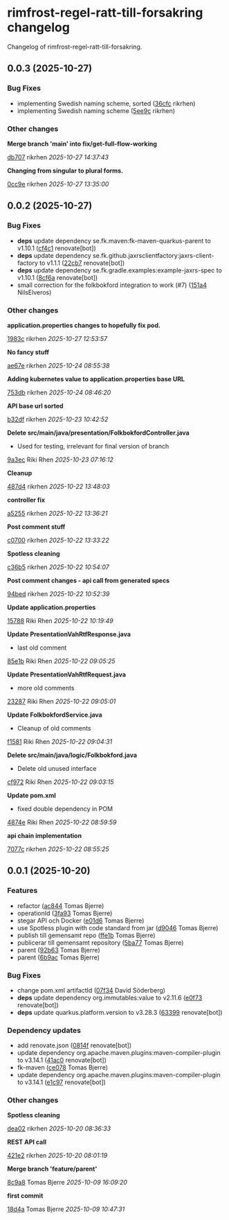 # rimfrost-regel-ratt-till-forsakring changelog

Changelog of rimfrost-regel-ratt-till-forsakring.

## 0.0.3 (2025-10-27)

### Bug Fixes

-  implementing Swedish naming scheme, sorted ([36cfc](https://github.com/Forsakringskassan/rimfrost-regel-ratt-till-forsakring/commit/36cfc2b32cd75d0) rikrhen)  
-  implementing Swedish naming scheme ([5ee9c](https://github.com/Forsakringskassan/rimfrost-regel-ratt-till-forsakring/commit/5ee9cb8a87a18f6) rikrhen)  

### Other changes

**Merge branch 'main' into fix/get-full-flow-working**


[db707](https://github.com/Forsakringskassan/rimfrost-regel-ratt-till-forsakring/commit/db7072223648a77) rikrhen *2025-10-27 14:37:43*

**Changing from singular to plural forms.**


[0cc9e](https://github.com/Forsakringskassan/rimfrost-regel-ratt-till-forsakring/commit/0cc9ec679f0eb33) rikrhen *2025-10-27 13:35:00*


## 0.0.2 (2025-10-27)

### Bug Fixes

-  **deps**  update dependency se.fk.maven:fk-maven-quarkus-parent to v1.10.1 ([cf4c1](https://github.com/Forsakringskassan/rimfrost-regel-ratt-till-forsakring/commit/cf4c1e89d865a9c) renovate[bot])  
-  **deps**  update dependency se.fk.github.jaxrsclientfactory:jaxrs-client-factory to v1.1.1 ([22cb7](https://github.com/Forsakringskassan/rimfrost-regel-ratt-till-forsakring/commit/22cb7cfdf17fdc9) renovate[bot])  
-  **deps**  update dependency se.fk.gradle.examples:example-jaxrs-spec to v1.10.1 ([8cf6a](https://github.com/Forsakringskassan/rimfrost-regel-ratt-till-forsakring/commit/8cf6a740621f22b) renovate[bot])  
-  small correction for the folkbokford integration to work (#7) ([151a4](https://github.com/Forsakringskassan/rimfrost-regel-ratt-till-forsakring/commit/151a46d44c2600f) NilsElveros)  

### Other changes

**application.properties changes to hopefully fix pod.**


[1983c](https://github.com/Forsakringskassan/rimfrost-regel-ratt-till-forsakring/commit/1983ca1404c4b3e) rikrhen *2025-10-27 12:53:57*

**No fancy stuff**


[ae67e](https://github.com/Forsakringskassan/rimfrost-regel-ratt-till-forsakring/commit/ae67e964be39a9e) rikrhen *2025-10-24 08:55:38*

**Adding kubernetes value to application.properties base URL**


[753db](https://github.com/Forsakringskassan/rimfrost-regel-ratt-till-forsakring/commit/753dbc753500f5a) rikrhen *2025-10-24 08:46:20*

**API base url sorted**


[b32df](https://github.com/Forsakringskassan/rimfrost-regel-ratt-till-forsakring/commit/b32df3427f59beb) rikrhen *2025-10-23 10:42:52*

**Delete src/main/java/presentation/FolkbokfordController.java**

* Used for testing, irrelevant for final version of branch 

[9a3ec](https://github.com/Forsakringskassan/rimfrost-regel-ratt-till-forsakring/commit/9a3ec03542f47c5) Riki Rhen *2025-10-23 07:16:12*

**Cleanup**


[487d4](https://github.com/Forsakringskassan/rimfrost-regel-ratt-till-forsakring/commit/487d43e545146e3) rikrhen *2025-10-22 13:48:03*

**controller fix**


[a5255](https://github.com/Forsakringskassan/rimfrost-regel-ratt-till-forsakring/commit/a52555ca73a126b) rikrhen *2025-10-22 13:36:21*

**Post comment stuff**


[c0700](https://github.com/Forsakringskassan/rimfrost-regel-ratt-till-forsakring/commit/c07004da12f6a78) rikrhen *2025-10-22 13:33:22*

**Spotless cleaning**


[c36b5](https://github.com/Forsakringskassan/rimfrost-regel-ratt-till-forsakring/commit/c36b520a931addb) rikrhen *2025-10-22 10:54:07*

**Post comment changes - api call from generated specs**


[94bed](https://github.com/Forsakringskassan/rimfrost-regel-ratt-till-forsakring/commit/94bed0909605381) rikrhen *2025-10-22 10:52:39*

**Update application.properties**


[15788](https://github.com/Forsakringskassan/rimfrost-regel-ratt-till-forsakring/commit/15788933e4773eb) Riki Rhen *2025-10-22 10:19:49*

**Update PresentationVahRtfResponse.java**

* last old comment 

[85e1b](https://github.com/Forsakringskassan/rimfrost-regel-ratt-till-forsakring/commit/85e1b33e71f7460) Riki Rhen *2025-10-22 09:05:25*

**Update PresentationVahRtfRequest.java**

* more old comments 

[23287](https://github.com/Forsakringskassan/rimfrost-regel-ratt-till-forsakring/commit/23287f2cdae6b04) Riki Rhen *2025-10-22 09:05:01*

**Update FolkbokfordService.java**

* Cleanup of old comments 

[f1581](https://github.com/Forsakringskassan/rimfrost-regel-ratt-till-forsakring/commit/f1581bab8491501) Riki Rhen *2025-10-22 09:04:31*

**Delete src/main/java/logic/Folkbokford.java**

* Delete old unused interface 

[cf972](https://github.com/Forsakringskassan/rimfrost-regel-ratt-till-forsakring/commit/cf972d9eb44c0b5) Riki Rhen *2025-10-22 09:03:15*

**Update pom.xml**

* fixed double dependency in POM 

[4874e](https://github.com/Forsakringskassan/rimfrost-regel-ratt-till-forsakring/commit/4874eecd6b208df) Riki Rhen *2025-10-22 08:59:59*

**api chain implementation**


[7077c](https://github.com/Forsakringskassan/rimfrost-regel-ratt-till-forsakring/commit/7077c76f14bb7c4) rikrhen *2025-10-22 08:55:25*


## 0.0.1 (2025-10-20)

### Features

-  refactor ([ac844](https://github.com/Forsakringskassan/rimfrost-regel-ratt-till-forsakring/commit/ac844337912a10d) Tomas Bjerre)  
-  operationId ([3fa93](https://github.com/Forsakringskassan/rimfrost-regel-ratt-till-forsakring/commit/3fa930358b1910e) Tomas Bjerre)  
-  stegar API och Docker ([e01d6](https://github.com/Forsakringskassan/rimfrost-regel-ratt-till-forsakring/commit/e01d60f1b1dadad) Tomas Bjerre)  
-  use Spotless plugin with code standard from jar ([d9046](https://github.com/Forsakringskassan/rimfrost-regel-ratt-till-forsakring/commit/d9046c2b6e81fb0) Tomas Bjerre)  
-  publish till gemensamt repo ([ffe1b](https://github.com/Forsakringskassan/rimfrost-regel-ratt-till-forsakring/commit/ffe1b02eed2716e) Tomas Bjerre)  
-  publicerar till gemensamt repository ([5ba77](https://github.com/Forsakringskassan/rimfrost-regel-ratt-till-forsakring/commit/5ba77e7ce9b3acb) Tomas Bjerre)  
-  parent ([92b63](https://github.com/Forsakringskassan/rimfrost-regel-ratt-till-forsakring/commit/92b63d6dac54057) Tomas Bjerre)  
-  parent ([6b9ac](https://github.com/Forsakringskassan/rimfrost-regel-ratt-till-forsakring/commit/6b9ac72b380f482) Tomas Bjerre)  

### Bug Fixes

-  change pom.xml artifactId ([07f34](https://github.com/Forsakringskassan/rimfrost-regel-ratt-till-forsakring/commit/07f3450af228c58) David Söderberg)  
-  **deps**  update dependency org.immutables:value to v2.11.6 ([e0f73](https://github.com/Forsakringskassan/rimfrost-regel-ratt-till-forsakring/commit/e0f73ebfede4a5b) renovate[bot])  
-  **deps**  update quarkus.platform.version to v3.28.3 ([63399](https://github.com/Forsakringskassan/rimfrost-regel-ratt-till-forsakring/commit/63399b2784c0947) renovate[bot])  

### Dependency updates

- add renovate.json ([0814f](https://github.com/Forsakringskassan/rimfrost-regel-ratt-till-forsakring/commit/0814fb3ccde5d3e) renovate[bot])  
- update dependency org.apache.maven.plugins:maven-compiler-plugin to v3.14.1 ([41ac0](https://github.com/Forsakringskassan/rimfrost-regel-ratt-till-forsakring/commit/41ac0d364cf6123) renovate[bot])  
- fk-maven ([ce078](https://github.com/Forsakringskassan/rimfrost-regel-ratt-till-forsakring/commit/ce078ccdc0d9179) Tomas Bjerre)  
- update dependency org.apache.maven.plugins:maven-compiler-plugin to v3.14.1 ([e1c97](https://github.com/Forsakringskassan/rimfrost-regel-ratt-till-forsakring/commit/e1c9733a48854e2) renovate[bot])  
### Other changes

**Spotless cleaning**


[dea02](https://github.com/Forsakringskassan/rimfrost-regel-ratt-till-forsakring/commit/dea0276ef23eb05) rikrhen *2025-10-20 08:36:33*

**REST API call**


[421e2](https://github.com/Forsakringskassan/rimfrost-regel-ratt-till-forsakring/commit/421e2451a16671c) rikrhen *2025-10-20 08:01:19*

**Merge branch 'feature/parent'**


[8c9a8](https://github.com/Forsakringskassan/rimfrost-regel-ratt-till-forsakring/commit/8c9a89e55dcf2fd) Tomas Bjerre *2025-10-09 16:09:20*

**first commit**


[18d4a](https://github.com/Forsakringskassan/rimfrost-regel-ratt-till-forsakring/commit/18d4ab1d6d92ad5) Tomas Bjerre *2025-10-09 10:47:31*


